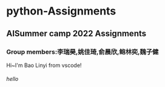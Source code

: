 # python-Assignments
## AISummer camp 2022 Assignments
### Group members:李瑞昊,姚佳琦,俞晨欣,鲍林奕,魏子健
Hi~I'm Bao Linyi from vscode!
###### hello